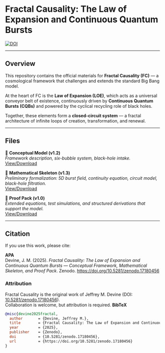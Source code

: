 # Fractal Causality: The Law of Expansion and Continuous Quantum Bursts  

[![DOI](https://zenodo.org/badge/DOI/10.5281/zenodo.17180456.svg)](https://doi.org/10.5281/zenodo.17180456)  

---

## Overview  

This repository contains the official materials for **Fractal Causality (FC)** — a cosmological framework that challenges and extends the standard Big Bang model.  

At the heart of FC is the **Law of Expansion (LOE)**, which acts as a universal conveyor belt of existence, continuously driven by **Continuous Quantum Bursts (CQBs)** and powered by the cyclical recycling role of black holes.  

Together, these elements form a **closed-circuit system** — a fractal architecture of infinite loops of creation, transformation, and renewal.  

---

## Files  

📄 **Conceptual Model (v1.2)**  
*Framework description, six-bubble system, black-hole intake.*  
[View/Download](Concept.pdf)  

📄 **Mathematical Skeleton (v1.3)**  
*Preliminary formalization: 5D burst field, continuity equation, circuit model, black-hole filtration.*  
[View/Download](Fractal_Causality_Chalkboard.pdf)  

📄 **Proof Pack (v1.0)**  
*Extended equations, test simulations, and structured derivations that support the model.*  
[View/Download](FC_LOE_ProofPack_final_v2.pdf)  

---

## Citation  

If you use this work, please cite:  

**APA**  
Devine, J. M. (2025). *Fractal Causality: The Law of Expansion and Continuous Quantum Bursts — Conceptual Framework, Mathematical Skeleton, and Proof Pack*. Zenodo. https://doi.org/10.5281/zenodo.17180456  
### Attribution
Fractal Causality is the original work of Jeffrey M. Devine (DOI: [10.5281/zenodo.17180456](https://doi.org/10.5281/zenodo.17180456)).  
Collaboration is welcome, but attribution is required.
**BibTeX**  
```bibtex
@misc{devine2025fractal,
  author       = {Devine, Jeffrey M.},
  title        = {Fractal Causality: The Law of Expansion and Continuous Quantum Bursts — Conceptual Framework, Mathematical Skeleton, and Proof Pack},
  year         = {2025},
  publisher    = {Zenodo},
  doi          = {10.5281/zenodo.17180456},
  url          = {https://doi.org/10.5281/zenodo.17180456}
}



